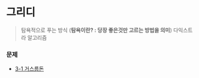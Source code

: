 # 그리디

> 탐욕적으로 푸는 방식 (**탐욕이란? : 당장 좋은것만 고르는 방법을 의미**)
> 다익스트라 알고리즘

### 문제

- [3-1 거스름돈](/3_%EA%B7%B8%EB%A6%AC%EB%94%94/solution3-1.py)
